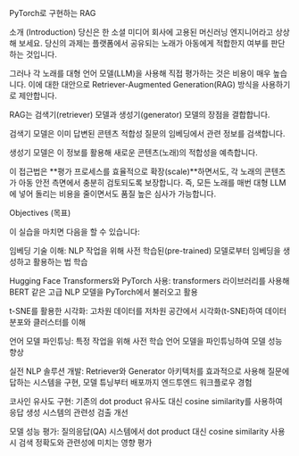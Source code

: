 PyTorch로 구현하는 RAG

소개 (Introduction)
당신은 한 소셜 미디어 회사에 고용된 머신러닝 엔지니어라고 상상해 보세요.
당신의 과제는 플랫폼에서 공유되는 노래가 아동에게 적합한지 여부를 판단하는 것입니다.

그러나 각 노래를 대형 언어 모델(LLM)을 사용해 직접 평가하는 것은 비용이 매우 높습니다.
이에 대한 대안으로 Retriever-Augmented Generation(RAG) 방식을 사용하기로 제안합니다.

RAG는 검색기(retriever) 모델과 생성기(generator) 모델의 장점을 결합합니다.

검색기 모델은 이미 답변된 콘텐츠 적합성 질문의 임베딩에서 관련 정보를 검색합니다.

생성기 모델은 이 정보를 활용해 새로운 콘텐츠(노래)의 적합성을 예측합니다.

이 접근법은 **평가 프로세스를 효율적으로 확장(scale)**하면서도,
각 노래의 콘텐츠가 아동 안전 측면에서 충분히 검토되도록 보장합니다.
즉, 모든 노래를 매번 대형 LLM에 넣어 돌리는 비용을 줄이면서도 품질 높은 심사가 가능합니다.

Objectives (목표)

이 실습을 마치면 다음을 할 수 있습니다:

임베딩 기술 이해: NLP 작업을 위해 사전 학습된(pre-trained) 모델로부터 임베딩을 생성하고 활용하는 법 학습

Hugging Face Transformers와 PyTorch 사용: transformers 라이브러리를 사용해 BERT 같은 고급 NLP 모델을 PyTorch에서 불러오고 활용

t-SNE를 활용한 시각화: 고차원 데이터를 저차원 공간에서 시각화(t-SNE)하여 데이터 분포와 클러스터를 이해

언어 모델 파인튜닝: 특정 작업을 위해 사전 학습 언어 모델을 파인튜닝하여 모델 성능 향상

실전 NLP 솔루션 개발: Retriever와 Generator 아키텍처를 효과적으로 사용해 질문에 답하는 시스템을 구현, 모델 튜닝부터 배포까지 엔드투엔드 워크플로우 경험

코사인 유사도 구현: 기존의 dot product 유사도 대신 cosine similarity를 사용하여 응답 생성 시스템의 관련성 검출 개선

모델 성능 평가: 질의응답(QA) 시스템에서 dot product 대신 cosine similarity 사용 시 검색 정확도와 관련성에 미치는 영향 평가









